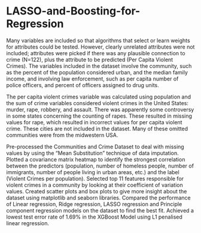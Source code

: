 # LASSO-and-Boosting-for-Regression
Many variables are included so that algorithms that select or learn weights for attributes could be tested. However, clearly unrelated attributes were not included; attributes were picked if there was any plausible connection to crime (N=122), plus the attribute to be predicted (Per Capita Violent Crimes). The variables included in the dataset involve the community, such as the percent of the population considered urban, and the median family income, and involving law enforcement, such as per capita number of police officers, and percent of officers assigned to drug units.

The per capita violent crimes variable was calculated using population and the sum of crime variables considered violent crimes in the United States: murder, rape, robbery, and assault. There was apparently some controversy in some states concerning the counting of rapes. These resulted in missing values for rape, which resulted in incorrect values for per capita violent crime. These cities are not included in the dataset. Many of these omitted communities were from the midwestern USA.

Pre-processed the Communities and Crime Dataset to deal with missing values by using the “Mean Substitution” technique of data imputation.
Plotted a covariance matrix heatmap to identify the strongest correlation between the predictors (population, number of homeless people, number of immigrants, number of people living in urban areas, etc.) and the label (Violent Crimes per population). 
Selected top 11 features responsible for violent crimes in a community by looking at their coefficient of variation values. Created scatter plots and box plots to give more insight about the dataset using matplotlib and seaborn libraries.
Compared the performance of Linear regression, Ridge regression, LASSO regression and Principle component regression models on the dataset to find the best fit.
Achieved a lowest test error rate of 1.69% in the XGBoost Model using L1 penalised linear regression. 
